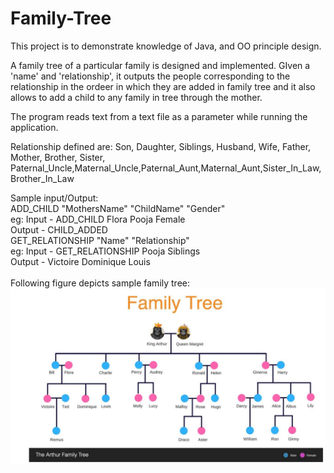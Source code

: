 # Family-Tree

This project is to demonstrate knowledge of Java, and OO principle design.

A family tree of a particular family is designed and implemented. GIven a 'name' and 'relationship', it outputs the people corresponding to the relationship in the ordeer in which they are added in family tree and it also allows to add a child to any family in tree through the mother.

The program reads text from a text file as a parameter while running the application.

Relationship defined are: 
Son, Daughter, Siblings, Husband, Wife, Father, Mother, Brother, Sister, Paternal_Uncle,Maternal_Uncle,Paternal_Aunt,Maternal_Aunt,Sister_In_Law,Brother_In_Law

Sample input/Output: <br/>
ADD_CHILD "MothersName" "ChildName" "Gender"<br/>
eg: Input - ADD_CHILD Flora Pooja Female <br/>
Output - CHILD_ADDED<br/>
GET_RELATIONSHIP "Name" "Relationship"<br/>
eg: Input -  GET_RELATIONSHIP Pooja Siblings<br/>
Output - Victoire Dominique Louis <br/><br/>
Following figure depicts sample family tree:<br/>
![Screenshot of family tree](familyTree.JPG)


